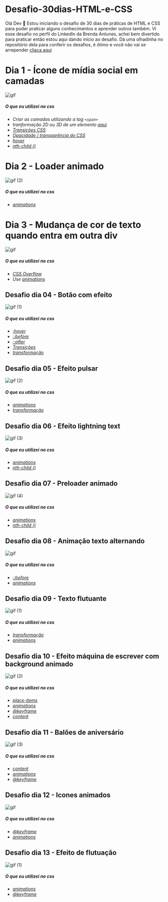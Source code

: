 # Desafio-30dias-HTML-e-CSS

Olá Dev 🖖 
Estou iniciando o desafio de 30 dias de práticas de HTML e CSS para poder praticar alguns conhecimentos e aprender outros também. 
Vi esse desafio no perfil do LinkedIn da Brenda Antunes, achei bem divertido para praticar então estou aqui dando início ao desafio. 
Dá uma olhadinha no repositório dela para conferir os desafios, é ótimo e você não vai se arrepender [cliaca aqui](https://github.com/Brenda-A-S/30-days-css)

# Dia 1 - Ícone de mídia social em camadas

![gif](https://github.com/Davi-AlohaDev/Desafio-30dias-HTML-e-CSS/assets/127554027/d3cef2d4-53c3-4a4f-b0f0-f5cf47e4cb4a)

##### O que eu utilizei no css

* *Criar as camadas utilizando a tag `<span>`*
* *tranformação 2D ou 3D de um elemento [aqui](https://www.w3schools.com/cssref/css3_pr_transform.asp)*
* *[Transições CSS](https://www.w3schools.com/css/css3_transitions.asp)*
* *[Opacidade / transparência do CSS](https://www.w3schools.com/css/css_image_transparency.asp)*
* *[hover](https://www.w3schools.com/cssref/sel_hover.asp)*
* *[nth-child ()](https://www.w3schools.com/cssref/sel_nth-child.asp)*

# Dia 2 - Loader animado

![gif (2)](https://github.com/Davi-AlohaDev/Desafio-30dias-HTML-e-CSS/assets/127554027/0604241e-c655-4283-97a9-b989ff31dd9c)

##### O que eu utilizei no css

* *[animations](https://www.w3schools.com/css/css3_animations.asp)*

# Dia 3 - Mudança de cor de texto quando entra em outra div

![gif](https://github.com/Davi-AlohaDev/Desafio-30dias-HTML-e-CSS/assets/127554027/2be0e69c-4ce2-473d-90e7-23b442bacaba)

##### O que eu utilizei no css
* *[CSS Overflow](https://www.w3schools.com/css/css_overflow.asp)* 
* *Use [animations](https://www.w3schools.com/css/css3_animations.asp)*

##  Desafio dia 04 - Botão com efeito

![gif (1)](https://github.com/Davi-AlohaDev/Desafio-30dias-HTML-e-CSS/assets/127554027/4f15d9e3-de18-4e19-83be-9a507b9b1f44)

##### O que eu utilizei no css

* *[:hover](https://www.w3schools.com/cssref/sel_hover.asp)* 
* *[::before](https://www.w3schools.com/cssref/sel_before.asp)*
* *[::after](https://www.w3schools.com/cssref/sel_after.asp)*
* *[Transições ](https://www.w3schools.com/css/css3_transitions.asp)*
* *[transformação](https://www.w3schools.com/cssref/css3_pr_transform.asp)*

##  Desafio dia 05 - Efeito pulsar

![gif (2)](https://github.com/Davi-AlohaDev/Desafio-30dias-HTML-e-CSS/assets/127554027/3378c24b-e09b-4f27-b111-dcb6ed780009)

##### O que eu utilizei no css

* *[animations](https://www.w3schools.com/css/css3_animations.asp)*
* *[transformação](https://www.w3schools.com/cssref/css3_pr_transform.asp)*

##  Desafio dia 06 - Efeito lightning text 

![gif (3)](https://github.com/Davi-AlohaDev/Desafio-30dias-HTML-e-CSS/assets/127554027/11d04201-b231-4d84-b5bc-8434cf9c26f3)

##### O que eu utilizei no css

* *[animations](https://www.w3schools.com/css/css3_animations.asp)*
* *[nth-child ()](https://www.w3schools.com/cssref/sel_nth-child.asp)*

##  Desafio dia 07 - Preloader animado 

![gif (4)](https://github.com/Davi-AlohaDev/Desafio-30dias-HTML-e-CSS/assets/127554027/495c421e-8c23-4e36-af06-64f0f163d195)

##### O que eu utilizei no css

* *[animations](https://www.w3schools.com/css/css3_animations.asp)*
* *[nth-child ()](https://www.w3schools.com/cssref/sel_nth-child.asp)*

##  Desafio dia 08 - Animação texto alternando

![gif](https://github.com/Davi-AlohaDev/Desafio-30dias-HTML-e-CSS/assets/127554027/418ab142-048c-4961-be6b-429e4e0196b3)

##### O que eu utilizei no css

* *[::before](https://www.w3schools.com/cssref/sel_before.asp)*
* *[animations](https://www.w3schools.com/css/css3_animations.asp)*

##  Desafio dia 09 - Texto flutuante

![gif (1)](https://github.com/Davi-AlohaDev/Desafio-30dias-HTML-e-CSS/assets/127554027/2db7570a-2631-4505-b6f0-47bc366cb201)

##### O que eu utilizei no css

* *[transformação](https://www.w3schools.com/cssref/css3_pr_transform.asp)*
* *[animations](https://www.w3schools.com/css/css3_animations.asp)*

##  Desafio dia 10 - Efeito máquina de escrever com background animado

![gif (2)](https://github.com/Davi-AlohaDev/Desafio-30dias-HTML-e-CSS/assets/127554027/6f535930-13f9-4cd4-b805-f8ad7a66e73f)

##### O que eu utilizei no css

* *[place-items](https://www.w3schools.com/cssref/css_pr_place-items.php)*
* *[animations](https://www.w3schools.com/css/css3_animations.asp)*
* *[@keyframe](https://www.w3schools.com/cssref/css3_pr_animation-keyframes.php)*
* *[content](https://www.w3schools.com/cssref/pr_gen_content.php)*

## Desafio dia 11 - Balões de aniversário

![gif (3)](https://github.com/Davi-AlohaDev/Desafio-30dias-HTML-e-CSS/assets/127554027/6934c474-7e7e-4945-ac91-01a664940a82)

##### O que eu utilizei no css

* *[content](https://www.w3schools.com/cssref/pr_gen_content.php)*
* *[animations](https://www.w3schools.com/css/css3_animations.asp)*
* *[@keyframe](https://www.w3schools.com/cssref/css3_pr_animation-keyframes.php)*

## Desafio dia 12 - Icones animados

![gif](https://github.com/Davi-AlohaDev/Desafio-30dias-HTML-e-CSS/assets/127554027/271c4158-4af9-446d-9927-a6059ce9230d)

##### O que eu utilizei no css

* *[@keyframe](https://www.w3schools.com/cssref/css3_pr_animation-keyframes.php)*
* *[animations](https://www.w3schools.com/css/css3_animations.asp)*

## Desafio dia 13 - Efeito de flutuação

![gif (1)](https://github.com/Davi-AlohaDev/Desafio-30dias-HTML-e-CSS/assets/127554027/70515e95-3b6d-4441-b803-c85b6fb1a92f)

##### O que eu utilizei no css

* *[animations](https://www.w3schools.com/css/css3_animations.asp)*
* *[@keyframe](https://www.w3schools.com/cssref/css3_pr_animation-keyframes.php)*
